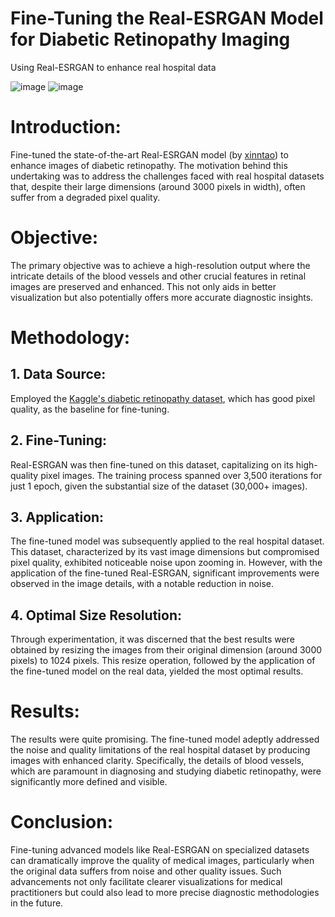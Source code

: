 # Fine-Tuning the Real-ESRGAN Model for Diabetic Retinopathy Imaging

Using Real-ESRGAN to enhance real hospital data

![image](https://github.com/Moneebah/Diabetic-Retinopathy-Real-ESRGAN/assets/129015993/53b05045-a7f7-4c56-938b-bc5726f57241)
![image](https://github.com/Moneebah/Diabetic-Retinopathy-Real-ESRGAN/assets/129015993/bcbcbc58-c876-4d4e-9551-950f59c1ca54)



# Introduction:
Fine-tuned the state-of-the-art Real-ESRGAN model (by [xinntao](https://github.com/xinntao/Real-ESRGAN)) to enhance images of diabetic retinopathy. The motivation behind this undertaking was to address the challenges faced with real hospital datasets that, despite their large dimensions (around 3000 pixels in width), often suffer from a degraded pixel quality.

# Objective:
The primary objective was to achieve a high-resolution output where the intricate details of the blood vessels and other crucial features in retinal images are preserved and enhanced. This not only aids in better visualization but also potentially offers more accurate diagnostic insights.

# Methodology:
## 1. Data Source:
Employed the [Kaggle's diabetic retinopathy dataset](https://www.kaggle.com/datasets/tanlikesmath/diabetic-retinopathy-resized), which has good pixel quality, as the baseline for fine-tuning.

## 2. Fine-Tuning:
Real-ESRGAN was then fine-tuned on this dataset, capitalizing on its high-quality pixel images. The training process spanned over 3,500 iterations for just 1 epoch, given the substantial size of the dataset (30,000+ images).

## 3. Application:
The fine-tuned model was subsequently applied to the real hospital dataset. This dataset, characterized by its vast image dimensions but compromised pixel quality, exhibited noticeable noise upon zooming in. However, with the application of the fine-tuned Real-ESRGAN,  significant improvements were observed in the image details, with a notable reduction in noise.

## 4. Optimal Size Resolution:
Through experimentation, it was discerned that the best results were obtained by resizing the images from their original dimension (around 3000 pixels) to 1024 pixels. This resize operation, followed by the application of the fine-tuned model on the real data, yielded the most optimal results.

# Results:
The results were quite promising. The fine-tuned model adeptly addressed the noise and quality limitations of the real hospital dataset by producing images with enhanced clarity. Specifically, the details of blood vessels, which are paramount in diagnosing and studying diabetic retinopathy, were significantly more defined and visible.

# Conclusion:
Fine-tuning advanced models like Real-ESRGAN on specialized datasets can dramatically improve the quality of medical images, particularly when the original data suffers from noise and other quality issues. Such advancements not only facilitate clearer visualizations for medical practitioners but could also lead to more precise diagnostic methodologies in the future.




